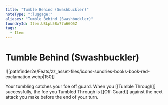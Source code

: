 ```yaml
---
title: "Tumble Behind (Swashbuckler)"
noteType: ":luggage:"
aliases: "Tumble Behind (Swashbuckler)"
foundryId: Item.USLpL58x77u66O5Z
tags:
  - Item
---
```


# Tumble Behind (Swashbuckler)
![[pathfinder2e/Feats/zz_asset-files/icons-sundries-books-book-red-exclamation.webp|150]]

Your tumbling catches your foe off guard. When you [[Tumble Through]] successfully, the foe you Tumbled Through is [[Off-Guard]] against the next attack you make before the end of your turn.

